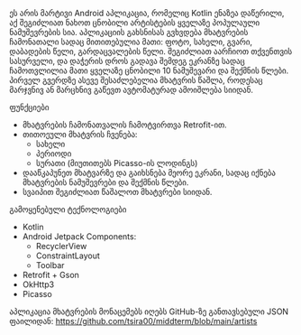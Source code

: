ეს არის მარტივი Android აპლიკაცია, რომელიც Kotlin ენაზეა დაწერილი, აქ შეგიძლიათ ნახოთ ცნობილი არტისტების ყველაზე პოპულაული ნამუშევრების სია.
აპლიკაციის გახსნისას გვხვდება მხატვრების ჩამონათალი სადაც მითითებულია მათი: ფოტო, სახელი, გვარი, დაბადების წელი, გარდაცვალების წელი.
შეგიძლიათ აარჩიოთ თქვენთვის სასურველი, და დაჭერის დროს გადავა შემდეგ ეკრანზე სადაც ჩამოთვლილია მათი ყველაზე ცნობილი 10 ნამუშევარი და შექმნის წლები.
პირველ გვერდზე ასევე შესაძლებელია მხატვრის წაშლა, როდესაც მარჯვნივ ან მარცხნივ გაწევთ ავტომატურად ამოიშლება სიიდან.

ფუნქციები

- მხატვრების ჩამონათვალის ჩამოტვირთვა Retrofit-ით.
- თითოეული მხატვრის ჩვენება:
  - სახელი
  - პერიოდი
  - სურათი (მიუთითებს Picasso-ის ლოდინგს)
- დააწკაპუნეთ მხატვარზე და გაიხსნება მეორე ეკრანი, სადაც იქნება მხატვრების ნამუშევრები და შექმნის წლები.
- სვაიპით შეგიძლიათ წაშალოთ მხატვრები სიიდან.

გამოყენებული ტექნოლოგიები

- Kotlin
- Android Jetpack Components:
  - RecyclerView
  - ConstraintLayout
  - Toolbar
- Retrofit + Gson
- OkHttp3
- Picasso 

აპლიკაცია მხატვრების მონაცემებს იღებს GitHub-ზე განთავსებული JSON ფაილიდან:
https://github.com/tsira00/middterm/blob/main/artists

